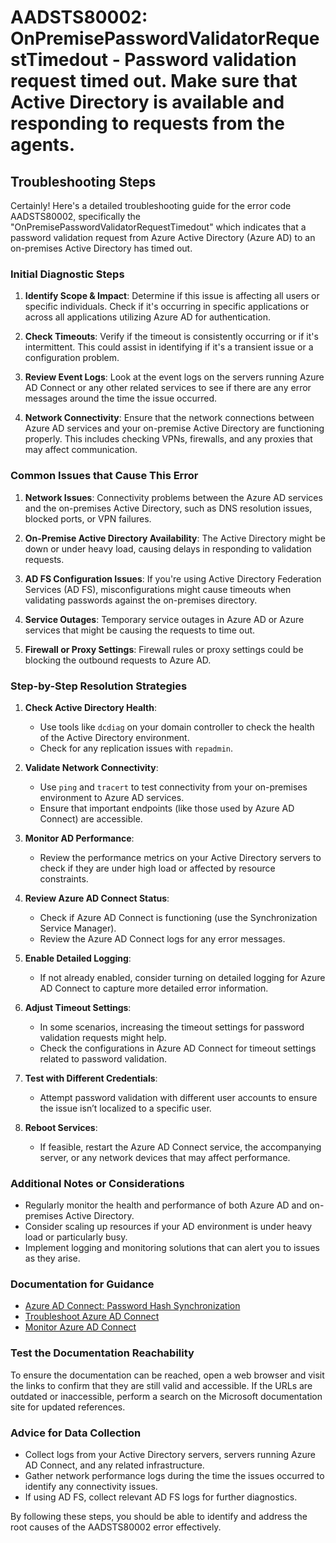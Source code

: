 # AADSTS80002: OnPremisePasswordValidatorRequestTimedout - Password validation request timed out. Make sure that Active Directory is available and responding to requests from the agents.


## Troubleshooting Steps
Certainly! Here's a detailed troubleshooting guide for the error code AADSTS80002, specifically the "OnPremisePasswordValidatorRequestTimedout" which indicates that a password validation request from Azure Active Directory (Azure AD) to an on-premises Active Directory has timed out.

### Initial Diagnostic Steps

1. **Identify Scope & Impact**: Determine if this issue is affecting all users or specific individuals. Check if it's occurring in specific applications or across all applications utilizing Azure AD for authentication.

2. **Check Timeouts**: Verify if the timeout is consistently occurring or if it's intermittent. This could assist in identifying if it's a transient issue or a configuration problem.

3. **Review Event Logs**: Look at the event logs on the servers running Azure AD Connect or any other related services to see if there are any error messages around the time the issue occurred.

4. **Network Connectivity**: Ensure that the network connections between Azure AD services and your on-premise Active Directory are functioning properly. This includes checking VPNs, firewalls, and any proxies that may affect communication.

### Common Issues that Cause This Error

1. **Network Issues**: Connectivity problems between the Azure AD services and the on-premises Active Directory, such as DNS resolution issues, blocked ports, or VPN failures.

2. **On-Premise Active Directory Availability**: The Active Directory might be down or under heavy load, causing delays in responding to validation requests.

3. **AD FS Configuration Issues**: If you're using Active Directory Federation Services (AD FS), misconfigurations might cause timeouts when validating passwords against the on-premises directory.

4. **Service Outages**: Temporary service outages in Azure AD or Azure services that might be causing the requests to time out.

5. **Firewall or Proxy Settings**: Firewall rules or proxy settings could be blocking the outbound requests to Azure AD.

### Step-by-Step Resolution Strategies

1. **Check Active Directory Health**:
   - Use tools like `dcdiag` on your domain controller to check the health of the Active Directory environment.
   - Check for any replication issues with `repadmin`.

2. **Validate Network Connectivity**:
   - Use `ping` and `tracert` to test connectivity from your on-premises environment to Azure AD services.
   - Ensure that important endpoints (like those used by Azure AD Connect) are accessible.

3. **Monitor AD Performance**:
   - Review the performance metrics on your Active Directory servers to check if they are under high load or affected by resource constraints.

4. **Review Azure AD Connect Status**:
   - Check if Azure AD Connect is functioning (use the Synchronization Service Manager).
   - Review the Azure AD Connect logs for any error messages.

5. **Enable Detailed Logging**:
   - If not already enabled, consider turning on detailed logging for Azure AD Connect to capture more detailed error information.

6. **Adjust Timeout Settings**:
   - In some scenarios, increasing the timeout settings for password validation requests might help.
   - Check the configurations in Azure AD Connect for timeout settings related to password validation.

7. **Test with Different Credentials**:
   - Attempt password validation with different user accounts to ensure the issue isn’t localized to a specific user.

8. **Reboot Services**:
   - If feasible, restart the Azure AD Connect service, the accompanying server, or any network devices that may affect performance.

### Additional Notes or Considerations

- Regularly monitor the health and performance of both Azure AD and on-premises Active Directory.
- Consider scaling up resources if your AD environment is under heavy load or particularly busy.
- Implement logging and monitoring solutions that can alert you to issues as they arise.

### Documentation for Guidance

- [Azure AD Connect: Password Hash Synchronization](https://docs.microsoft.com/en-us/azure/active-directory/hybrid/how-to-connect-password-hash-synchronization)
- [Troubleshoot Azure AD Connect](https://docs.microsoft.com/en-us/azure/active-directory/hybrid/troubleshoot-azure-ad-connect)
- [Monitor Azure AD Connect](https://docs.microsoft.com/en-us/azure/active-directory/hybrid/how-to-connect-health-monitor)

### Test the Documentation Reachability

To ensure the documentation can be reached, open a web browser and visit the links to confirm that they are still valid and accessible. If the URLs are outdated or inaccessible, perform a search on the Microsoft documentation site for updated references.

### Advice for Data Collection

- Collect logs from your Active Directory servers, servers running Azure AD Connect, and any related infrastructure.
- Gather network performance logs during the time the issues occurred to identify any connectivity issues.
- If using AD FS, collect relevant AD FS logs for further diagnostics.

By following these steps, you should be able to identify and address the root causes of the AADSTS80002 error effectively.